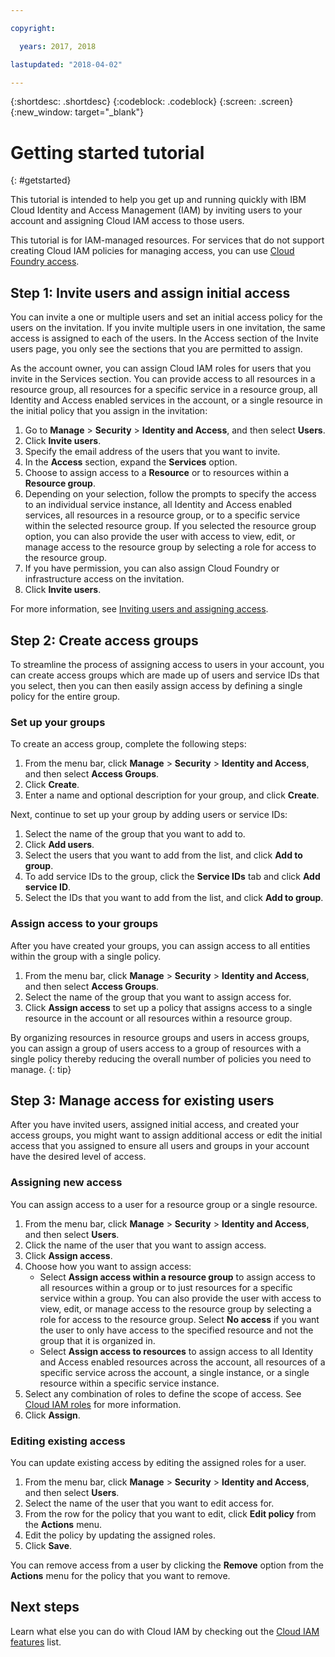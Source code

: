 ```yaml
---

copyright:

  years: 2017, 2018

lastupdated: "2018-04-02"

---
```


{:shortdesc: .shortdesc}
{:codeblock: .codeblock}
{:screen: .screen}
{:new_window: target="_blank"}

# Getting started tutorial
{: #getstarted}

This tutorial is intended to help you get up and running quickly with IBM Cloud Identity and Access Management (IAM) by  inviting users to your account and assigning Cloud IAM access to those users.

This tutorial is for IAM-managed resources. For services that do not support creating Cloud IAM policies for managing access, you can use [Cloud Foundry access](/docs/iam/cfaccess.html#cfaccess).


## Step 1: Invite users and assign initial access

You can invite a one or multiple users and set an initial access policy for the users on the invitation. If you invite multiple users in one invitation, the same access is assigned to each of the users. In the Access section of the Invite users page, you only see the sections that you are permitted to assign.

As the account owner, you can assign Cloud IAM roles for users that you invite in the Services section. You can provide access to all resources in a resource group, all resources for a specific service in a resource group, all Identity and Access enabled services in the account, or a single resource in the initial policy that you assign in the invitation:

1. Go to **Manage** &gt; **Security** &gt; **Identity and Access**, and then select **Users**.
2. Click **Invite users**.
3. Specify the email address of the users that you want to invite.
4. In the **Access** section, expand the **Services** option.
5. Choose to assign access to a **Resource** or to resources within a **Resource group**.
6. Depending on your selection, follow the prompts to specify the access to an individual service instance, all Identity and Access enabled services, all resources in a resource group, or to a specific service within the selected resource group. If you selected the resource group option, you can also provide the user with access to view, edit, or manage access to the resource group by selecting a role for access to the resource group.
7. If you have permission, you can also assign Cloud Foundry or infrastructure access on the invitation.
8. Click **Invite users**.

For more information, see [Inviting users and assigning access](/docs/iam/iamuserinv.html#iamuserinv).

## Step 2: Create access groups

To streamline the process of assigning access to users in your account, you can create access groups which are made up of users and service IDs that you select, then you can then easily assign access by defining a single policy for the entire group.

### Set up your groups

To create an access group, complete the following steps:

1. From the menu bar, click **Manage** &gt; **Security** &gt; **Identity and Access**, and then select **Access Groups**.
2. Click **Create**.
3. Enter a name and optional description for your group, and click **Create**.

Next, continue to set up your group by adding users or service IDs:

1. Select the name of the group that you want to add to.
2. Click **Add users**.
3. Select the users that you want to add from the list, and click **Add to group**.
4. To add service IDs to the group, click the **Service IDs** tab and click **Add service ID**.
5. Select the IDs that you want to add from the list, and click **Add to group**.

### Assign access to your groups

After you have created your groups, you can assign access to all entities within the group with a single policy.

1. From the menu bar, click **Manage** &gt; **Security** &gt; **Identity and Access**, and then select **Access Groups**.
2. Select the name of the group that you want to assign access for.
3. Click **Assign access** to set up a policy that assigns access to a single resource in the account or all resources within a resource group.

By organizing resources in resource groups and users in access groups, you can assign a group of users access to a group of resources with a single policy thereby reducing the overall number of policies you need to manage.
{: tip}


## Step 3: Manage access for existing users

After you have invited users, assigned initial access, and created your access groups, you might want to assign additional access or edit the initial access that you assigned to ensure all users and groups in your account have the desired level of access.

### Assigning new access

You can assign access to a user for a resource group or a single resource.

1. From the menu bar, click **Manage** &gt; **Security** &gt; **Identity and Access**, and then select **Users**.
2. Click the name of the user that you want to assign access.
3. Click **Assign access**.
4. Choose how you want to assign access:
    * Select **Assign access within a resource group** to assign access to all resources within a group or to just resources for a specific service within a group. You can also provide the user with access to view, edit, or manage access to the resource group by selecting a role for access to the resource group. Select **No access** if you want the user to only have access to the specified resource and not the group that it is organized in.
    * Select **Assign access to resources** to assign access to all Identity and Access enabled resources across the account, all resources of a specific service across the account, a single instance, or a single resource within a specific service instance.
5. Select any combination of roles to define the scope of access. See [Cloud IAM roles](/docs/iam/users_roles.html#iamusermanrol) for more information.
6. Click **Assign**.


### Editing existing access

You can update existing access by editing the assigned roles for a user.

1. From the menu bar, click **Manage** &gt; **Security** &gt; **Identity and Access**, and then select **Users**.
2. Select the name of the user that you want to edit access for.
3. From the row for the policy that you want to edit, click **Edit policy** from the **Actions** menu.
4. Edit the policy by updating the assigned roles.
5. Click **Save**.

You can remove access from a user by clicking the **Remove** option from the **Actions** menu for the policy that you want to remove.

## Next steps

Learn what else you can do with Cloud IAM by checking out the [Cloud IAM features](/docs/iam/index.html#features) list.
